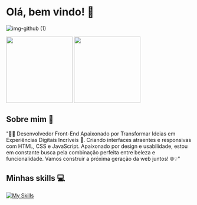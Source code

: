 # Olá, bem vindo! 👋​

![img-github (1)](https://github.com/luizbrito6/luizbrito6/assets/112624030/3292f885-e0bb-41d9-aaaa-539d0e14fe97)







<div align="left">
  <img height="180em" src="https://github-readme-stats.vercel.app/api?username=luizbrito6&show_icons=true&theme=dark&include_all_commits=true&count_private=true"/>
  <img height="180em" src="https://github-readme-stats.vercel.app/api/top-langs/?username=luizbrito6&layout=compact&langs_count=7&theme=dark"/>
</div>

  
## Sobre mim 🎈

"👨‍💻 Desenvolvedor Front-End Apaixonado por Transformar Ideias em Experiências Digitais Incríveis 🚀. Criando interfaces atraentes e responsivas com HTML, CSS e JavaScript. Apaixonado por design e usabilidade, estou em constante busca pela combinação perfeita entre beleza e funcionalidade. Vamos construir a próxima geração da web juntos! 🌐💡"

## Minhas skills 💻

[![My Skills](https://skillicons.dev/icons?i=js,html,css,azure,figma,git,github,py,tailwind,php,aws)](https://skillicons.dev)
